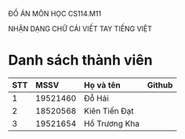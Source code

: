 ĐỒ ÁN MÔN HỌC CS114.M11


NHẬN DẠNG CHỮ CÁI VIẾT TAY TIẾNG VIỆT

# Danh sách thành viên
| STT | MSSV | Họ và tên | Github |
|:--- | :-------|:----------|:------------|
|1|19521460|Đỗ Hải|[<img alt="" src="https://img.shields.io/badge/github-%23121011.svg?style=for-the-badge&logo=github&logoColor=white"/>][0]|
|2|18520568|Kiên Tiến Đạt| [<img alt="" src="https://img.shields.io/badge/github-%23121011.svg?style=for-the-badge&logo=github&logoColor=white"/>][1]|
|3|19521654|Hồ Trương Kha|[<img alt="" src="https://img.shields.io/badge/github-%23121011.svg?style=for-the-badge&logo=github&logoColor=white"/>][2]|

[0]:https://github.com/dohaizxc
[1]:https://github.com/Neitad
[2]:https://github.com/CoderChicken1
